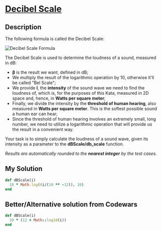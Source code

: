 # [Decibel Scale](https://www.codewars.com/kata/5612a42e746aa62de100001a)

## Description
The following formula is called the Decibel Scale:

<img alt="Decibel Scale Formula" src="http://i.imgur.com/EikMPFO.png">

The Decibel Scale is used to determine the loudness of a sound, measured in dB:

* **β** is the result we want, defined in dB;
* We multiply the result of the logarithmic operation by 10, otherwise it'll be called "Bel Scale";
* We provide **I**, the **intensity** of the sound wave we need to find the loudness of, which is, for the purposes of 
this Kata, measured in 2D space and, hence, in **Watts per square meter**;
* Finally, we divide the intensity by the **threshold of human hearing**, also measured in **Watts per square meter**. 
This is the softest possible sound a human ear can hear;
* Since the threshold of human hearing involves an extremely small, long number, we need to utilize a logarithmic 
operation that will provide us the result in a convenient way.

Your task is to simply calculate the loudness of a sound wave, given its intensity as a parameter to the 
**dBScale/db_scale** function.

_Results are automatically rounded to the **nearest integer** by the test cases._

## My Solution
```ruby
def dBScale(i)
  10 * Math.log((i/(10 ** -12)), 10)
end
```

## Better/Alternative solution from Codewars
```ruby
def dBScale(i)
  10 * (12 + Math::log10(i))
end
```
